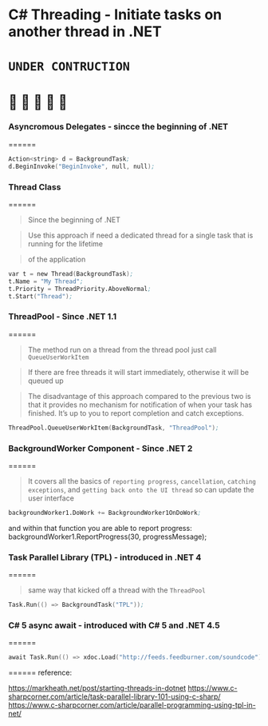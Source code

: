 ﻿# C# Threading - Initiate tasks on another thread in .NET

# **`UNDER CONTRUCTION`**
# **:construction: :construction: :construction: :construction: :construction:**


### Asyncromous Delegates - sincce the beginning of .NET
======
```s
Action<string> d = BackgroundTask;
d.BeginInvoke("BeginInvoke", null, null);
```

### Thread Class 
======
> Since the beginning of .NET

> Use this approach if need a dedicated thread for a single task that is running for the lifetime 

> of the application

```s
var t = new Thread(BackgroundTask);
t.Name = "My Thread";
t.Priority = ThreadPriority.AboveNormal;
t.Start("Thread");
```

### ThreadPool - Since .NET 1.1
======

> The method run on a thread from the thread pool just call `QueueUserWorkItem`

> If there are free threads it will start immediately, otherwise it will be queued up

> The disadvantage of this approach compared to the previous two is that it provides no mechanism for notification of when your task has finished. It’s up to you to report completion and catch exceptions.

```s
ThreadPool.QueueUserWorkItem(BackgroundTask, "ThreadPool");
```

### BackgroundWorker Component - Since .NET 2
======

> It covers all the basics of `reporting progress`, `cancellation`, `catching exceptions`, and `getting back onto the UI thread` so can update the user interface

```s
backgroundWorker1.DoWork += BackgroundWorker1OnDoWork;
```
and within that function you are able to report progress:
backgroundWorker1.ReportProgress(30, progressMessage);




### Task Parallel Library (TPL) - introduced in .NET 4
======
> same way that  kicked off a thread with the `ThreadPool`

```s
Task.Run(() => BackgroundTask("TPL"));
```

### C# 5 async await - introduced with C# 5 and .NET 4.5
======
> 
```s
await Task.Run(() => xdoc.Load("http://feeds.feedburner.com/soundcode"));
```


======
reference:

https://markheath.net/post/starting-threads-in-dotnet
https://www.c-sharpcorner.com/article/task-parallel-library-101-using-c-sharp/
https://www.c-sharpcorner.com/article/parallel-programming-using-tpl-in-net/